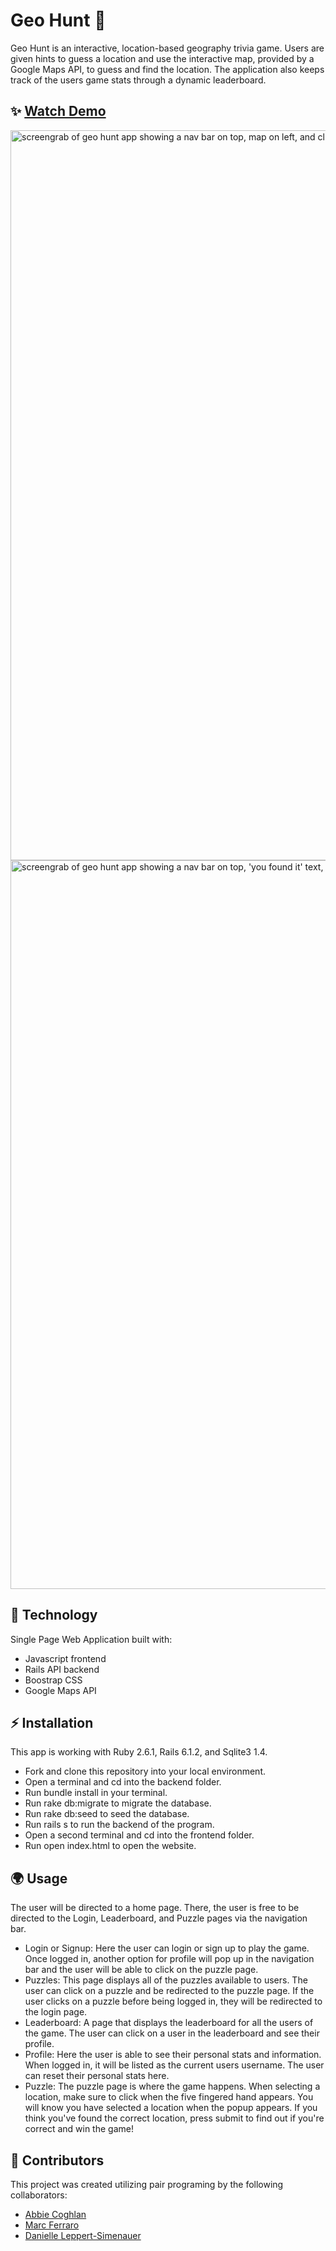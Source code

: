 # Geo Hunt 🔎
Geo Hunt is an interactive, location-based geography trivia game. Users are given hints to guess a location and use the interactive map, provided by a Google Maps API, to guess and find the location. The application also keeps track of the users game stats through a dynamic leaderboard. 
## ✨ [Watch Demo](https://www.youtube.com/watch?v=YsVwr-I-RNw)

<img width="1168" alt="screengrab of geo hunt app showing a nav bar on top, map on left, and clues and submit button on right" src="https://user-images.githubusercontent.com/66394682/118743381-deffd980-b817-11eb-94d3-30ad0a2837a6.png">

<img width="1166" alt="screengrab of geo hunt app showing a nav bar on top, 'you found it' text, and photo of gateway arch in st.louis" src="https://user-images.githubusercontent.com/66394682/118743396-e9ba6e80-b817-11eb-8c27-cf39704c6265.png">


## 🚀 Technology
Single Page Web Application built with:
- Javascript frontend 
- Rails API backend
- Boostrap CSS
- Google Maps API 

## ⚡️ Installation
This app is working with Ruby 2.6.1, Rails 6.1.2, and Sqlite3 1.4.
- Fork and clone this repository into your local environment.
- Open a terminal and cd into the backend folder.
- Run bundle install in your terminal.
- Run rake db:migrate to migrate the database.
- Run rake db:seed to seed the database.
- Run rails s to run the backend of the program.
- Open a second terminal and cd into the frontend folder.
- Run open index.html to open the website.

## 🌍 Usage
The user will be directed to a home page. There, the user is free to be directed to the Login, Leaderboard, and Puzzle pages via the navigation bar.
- Login or Signup: Here the user can login or sign up to play the game. Once logged in, another option for profile will pop up in the navigation bar and the user will be able to click on the puzzle page.
- Puzzles: This page displays all of the puzzles available to users. The user can click on a puzzle and be redirected to the puzzle page. If the user clicks on a puzzle before being logged in, they will be redirected to the login page.
- Leaderboard: A page that displays the leaderboard for all the users of the game. The user can click on a user in the leaderboard and see their profile. 
- Profile: Here the user is able to see their personal stats and information. When logged in, it will be listed as the current users username. The user can reset their personal stats here.
- Puzzle: The puzzle page is where the game happens. When selecting a location, make sure to click when the five fingered hand appears. You will know you have selected a location when the popup appears. If you think you've found the correct location, press submit to find out if you're correct and win the game! 

## 🤝 Contributors
This project was created utilizing pair programing by the following collaborators: 
- [Abbie Coghlan](https://github.com/abbiecoghlan)
- [Marc Ferraro](https://github.com/marcferraro)
- [Danielle Leppert-Simenauer](https://github.com/dlepperts)
